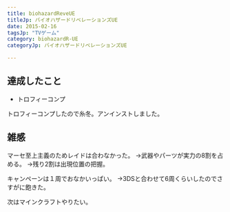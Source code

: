 ```yaml
---
title: biohazardReveUE
titleJp: バイオハザードリベレーションズUE
date: 2015-02-16
tagsJp: "TVゲーム"
category: biohazardR-UE
categoryJp: バイオハザードリベレーションズUE

---
```


## 達成したこと

* トロフィーコンプ

トロフィーコンプしたので糸冬。アンインストしました。

## 雑感

マーセ至上主義のためレイドは合わなかった。
→武器やパーツが実力の8割を占める。
→残り2割は出現位置の把握。

キャンペーンは１周でおなかいっぱい。
→3DSと合わせて6周くらいしたのでさすがに飽きた。

次はマインクラフトやりたい。